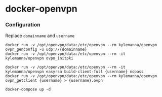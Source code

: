 # docker-openvpn

### Configuration

Replace `domainname` and `username`

    docker run -v /opt/openvpn/data:/etc/openvpn --rm kylemanna/openvpn ovpn_genconfig -u udp://{domainname}
    docker run -v /opt/openvpn/data:/etc/openvpn --rm -it kylemanna/openvpn ovpn_initpki

    docker run -v /opt/openvpn/data:/etc/openvpn --rm -it kylemanna/openvpn easyrsa build-client-full {username} nopass
    docker run -v /opt/openvpn/data:/etc/openvpn --rm kylemanna/openvpn ovpn_getclient {username} > {username}.ovpn
    
    docker-compose up -d
